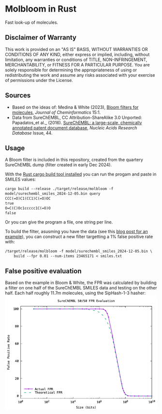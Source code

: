 # Molbloom in Rust

Fast look-up of molecules. 

## Disclaimer of Warranty 

This work is provided on an "AS IS" BASIS, WITHOUT WARRANTIES OR CONDITIONS OF ANY KIND, either express or implied, including, without limitation, any warranties or conditions of TITLE, NON-INFRINGEMENT, MERCHANTABILITY, or FITNESS FOR A PARTICULAR PURPOSE. You are solely responsible for determining the appropriateness of using or redistributing the work and assume any risks associated with your exercise of permissions under the License.
## Sources
- Based on the ideas of: Medina & White (2023), [Bloom filters for molecules](https://jcheminf.biomedcentral.com/articles/10.1186/s13321-023-00765-1), *Journal of Cheminformatics* 15:1.
- Data from SureChEMBL, CC Attribution-ShareAlike 3.0 Unported: Papadatos_et al._ (2016). [SureChEMBL: a large-scale, chemically annotated patent document database](https://doi.org/10.1093/nar/gkv1253), *Nucleic Acids Research Database* Issue, 44.

## Usage
A Bloom filter is included in this repository, created from the quartery SureChEMBL dump (filter created in early Dec 2024).

With the [Rust cargo build tool installed](https://doc.rust-lang.org/cargo/getting-started/installation.html) you can run the progam and paste in SMILES values:

```
cargo build --release ./target/release/molbloom -f model/surechembl_smiles_2024-12-05.bin query
CCC(=O)C1(CC1)C(=O)OC
true
O=C(C)Oc1ccccc1C(=O)O
false
```

Or you can give the program a file, one string per line.

To build the filter, asusming you have the data (see this [blog post for an example]()), you can construct a new filter targetting a 1% false positive rate with:

```
/target/release/molbloom -f model/surechembl_smiles_2024-12-05.bin \ 
    build --fpr 0.01 --num-items 23465171 < smiles.txt
```

## False positive evaluation
Based on the example in Bloom & White, the FPR was calculated by building a filter on one half of the SureChEMBL SMILES data and testing on the other half.  Each half roughly 11.7m molecules, using the SipHash-1-3 hasher:
![](fp-eval/surechembl_smiles_fp_rate_vs_bits.png)
